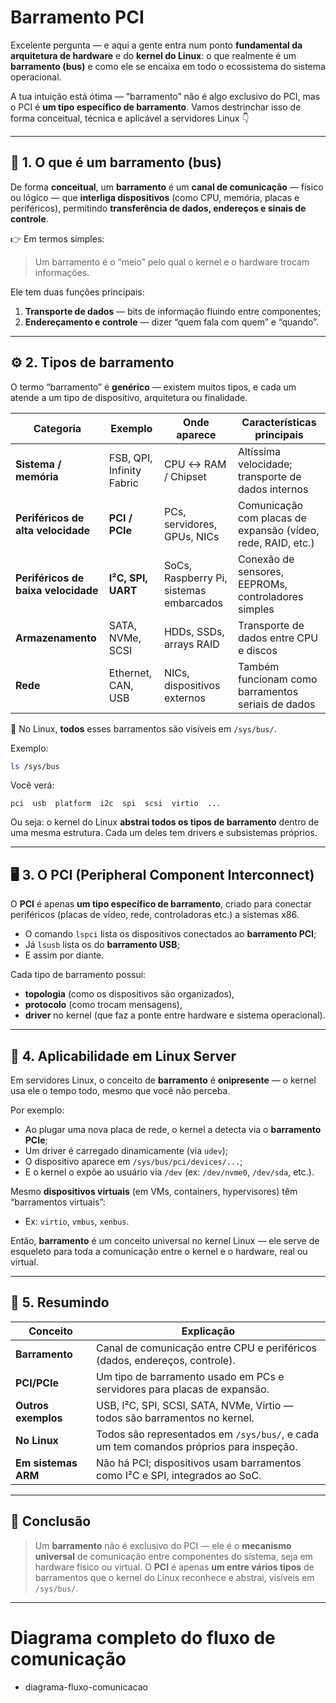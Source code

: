 # **Barramento PCI**

Excelente pergunta — e aqui a gente entra num ponto **fundamental da arquitetura de hardware** e do **kernel do Linux**: o que realmente é um **barramento (bus)** e como ele se encaixa em todo o ecossistema do sistema operacional.

A tua intuição está ótima — “barramento” não é algo exclusivo do PCI, mas o PCI é **um tipo específico de barramento**.
Vamos destrinchar isso de forma conceitual, técnica e aplicável a servidores Linux 👇

---

## 🧩 1. O que é um barramento (bus)

De forma **conceitual**, um **barramento** é um **canal de comunicação** — físico ou lógico — que **interliga dispositivos** (como CPU, memória, placas e periféricos), permitindo **transferência de dados, endereços e sinais de controle**.

👉 Em termos simples:

> Um barramento é o “meio” pelo qual o kernel e o hardware trocam informações.

Ele tem duas funções principais:

1. **Transporte de dados** — bits de informação fluindo entre componentes;
2. **Endereçamento e controle** — dizer “quem fala com quem” e “quando”.

---

## ⚙️ 2. Tipos de barramento

O termo “barramento” é **genérico** — existem muitos tipos, e cada um atende a um tipo de dispositivo, arquitetura ou finalidade.

| Categoria                           | Exemplo                   | Onde aparece                            | Características principais                                   |
| ----------------------------------- | ------------------------- | --------------------------------------- | ------------------------------------------------------------ |
| **Sistema / memória**               | FSB, QPI, Infinity Fabric | CPU ↔ RAM / Chipset                     | Altíssima velocidade; transporte de dados internos           |
| **Periféricos de alta velocidade**  | **PCI / PCIe**            | PCs, servidores, GPUs, NICs             | Comunicação com placas de expansão (vídeo, rede, RAID, etc.) |
| **Periféricos de baixa velocidade** | **I²C, SPI, UART**        | SoCs, Raspberry Pi, sistemas embarcados | Conexão de sensores, EEPROMs, controladores simples          |
| **Armazenamento**                   | SATA, NVMe, SCSI          | HDDs, SSDs, arrays RAID                 | Transporte de dados entre CPU e discos                       |
| **Rede**                            | Ethernet, CAN, USB        | NICs, dispositivos externos             | Também funcionam como barramentos seriais de dados           |

📘 No Linux, **todos** esses barramentos são visíveis em `/sys/bus/`.

Exemplo:

```bash
ls /sys/bus
```

Você verá:

```
pci  usb  platform  i2c  spi  scsi  virtio  ...
```

Ou seja: o kernel do Linux **abstrai todos os tipos de barramento** dentro de uma mesma estrutura.
Cada um deles tem drivers e subsistemas próprios.

---

## 🖥️ 3. O PCI (Peripheral Component Interconnect)

O **PCI** é apenas **um tipo específico de barramento**, criado para conectar periféricos (placas de vídeo, rede, controladoras etc.) a sistemas x86.

* O comando `lspci` lista os dispositivos conectados ao **barramento PCI**;
* Já `lsusb` lista os do **barramento USB**;
* E assim por diante.

Cada tipo de barramento possui:

* **topologia** (como os dispositivos são organizados),
* **protocolo** (como trocam mensagens),
* **driver** no kernel (que faz a ponte entre hardware e sistema operacional).

---

## 🧠 4. Aplicabilidade em Linux Server

Em servidores Linux, o conceito de **barramento** é **onipresente** — o kernel usa ele o tempo todo, mesmo que você não perceba.

Por exemplo:

* Ao plugar uma nova placa de rede, o kernel a detecta via o **barramento PCIe**;
* Um driver é carregado dinamicamente (via `udev`);
* O dispositivo aparece em `/sys/bus/pci/devices/...`;
* E o kernel o expõe ao usuário via `/dev` (ex: `/dev/nvme0`, `/dev/sda`, etc.).

Mesmo **dispositivos virtuais** (em VMs, containers, hypervisores) têm “barramentos virtuais”:

* Ex: `virtio`, `vmbus`, `xenbus`.

Então, **barramento** é um conceito universal no kernel Linux — ele serve de esqueleto para toda a comunicação entre o kernel e o hardware, real ou virtual.

---

## 🧩 5. Resumindo

| Conceito            | Explicação                                                                             |
| ------------------- | -------------------------------------------------------------------------------------- |
| **Barramento**      | Canal de comunicação entre CPU e periféricos (dados, endereços, controle).             |
| **PCI/PCIe**        | Um tipo de barramento usado em PCs e servidores para placas de expansão.               |
| **Outros exemplos** | USB, I²C, SPI, SCSI, SATA, NVMe, Virtio — todos são barramentos no kernel.             |
| **No Linux**        | Todos são representados em `/sys/bus/`, e cada um tem comandos próprios para inspeção. |
| **Em sistemas ARM** | Não há PCI; dispositivos usam barramentos como I²C e SPI, integrados ao SoC.           |

---

## 💬 Conclusão

> Um **barramento** não é exclusivo do PCI — ele é o **mecanismo universal** de comunicação entre componentes do sistema, seja em hardware físico ou virtual.
> O **PCI** é apenas **um entre vários tipos** de barramentos que o kernel do Linux reconhece e abstrai, visíveis em `/sys/bus/`.

---

# **Diagrama completo do fluxo de comunicação**

- diagrama-fluxo-comunicacao
